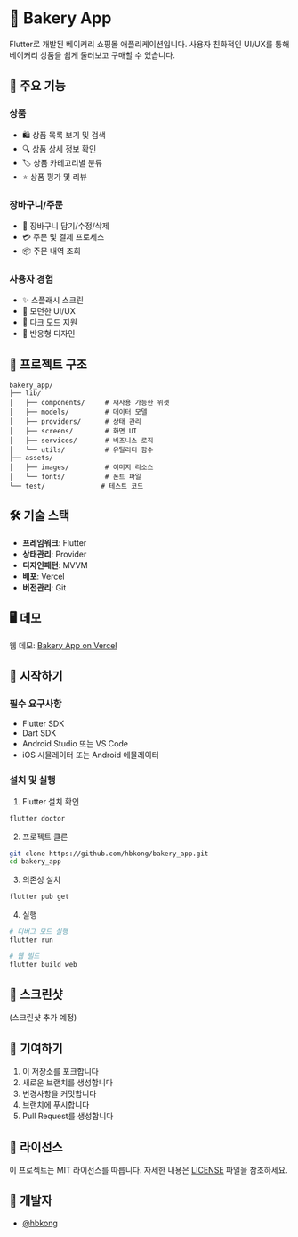 # 🥐 Bakery App

Flutter로 개발된 베이커리 쇼핑몰 애플리케이션입니다. 사용자 친화적인 UI/UX를 통해 베이커리 상품을 쉽게 둘러보고 구매할 수 있습니다.

## 📱 주요 기능

### 상품
- 🛍️ 상품 목록 보기 및 검색
- 🔍 상품 상세 정보 확인
- 🏷️ 상품 카테고리별 분류
- ⭐ 상품 평가 및 리뷰

### 장바구니/주문
- 🛒 장바구니 담기/수정/삭제
- 💳 주문 및 결제 프로세스
- 📦 주문 내역 조회

### 사용자 경험
- ✨ 스플래시 스크린
- 🎨 모던한 UI/UX
- 🌙 다크 모드 지원
- 📱 반응형 디자인

## 🎯 프로젝트 구조

```
bakery_app/
├── lib/
│   ├── components/     # 재사용 가능한 위젯
│   ├── models/         # 데이터 모델
│   ├── providers/      # 상태 관리
│   ├── screens/        # 화면 UI
│   ├── services/       # 비즈니스 로직
│   └── utils/          # 유틸리티 함수
├── assets/
│   ├── images/         # 이미지 리소스
│   └── fonts/          # 폰트 파일
└── test/              # 테스트 코드
```

## 🛠️ 기술 스택

- **프레임워크**: Flutter
- **상태관리**: Provider
- **디자인패턴**: MVVM
- **배포**: Vercel
- **버전관리**: Git

## 🖥️ 데모

웹 데모: [Bakery App on Vercel](https://bakery-app-hazel.vercel.app/)

## 🚀 시작하기

### 필수 요구사항
- Flutter SDK
- Dart SDK
- Android Studio 또는 VS Code
- iOS 시뮬레이터 또는 Android 에뮬레이터

### 설치 및 실행

1. Flutter 설치 확인
```bash
flutter doctor
```

2. 프로젝트 클론
```bash
git clone https://github.com/hbkong/bakery_app.git
cd bakery_app
```

3. 의존성 설치
```bash
flutter pub get
```

4. 실행
```bash
# 디버그 모드 실행
flutter run

# 웹 빌드
flutter build web
```

## 📱 스크린샷

(스크린샷 추가 예정)

## 🤝 기여하기

1. 이 저장소를 포크합니다
2. 새로운 브랜치를 생성합니다
3. 변경사항을 커밋합니다
4. 브랜치에 푸시합니다
5. Pull Request를 생성합니다

## 📝 라이선스

이 프로젝트는 MIT 라이선스를 따릅니다. 자세한 내용은 [LICENSE](LICENSE) 파일을 참조하세요.

## 👥 개발자

- [@hbkong](https://github.com/hbkong)
